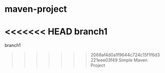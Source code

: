 # maven-project
<<<<<<< HEAD
branch1
=======
branch1 
>>>>>>> 2068af4d0a1f9644c724c15f1f6d3221eee03f49
Simple Maven Project
